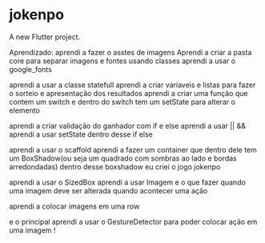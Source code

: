 # jokenpo

A new Flutter project.

Aprendizado:
aprendi a fazer o asstes de imagens
Aprendi a criar a pasta core para separar imagens e fontes usando classes
aprendi a usar o google_fonts

aprendi a usar a classe statefull
aprendi a criar variaveis e listas para fazer o sorteio e apresentação dos resultados
aprendi a criar uma função que contem um switch e dentro do switch tem um setState para alterar o elemento

aprendi a criar validação do ganhador com if e else
aprendi a usar || &&
aprendi a usar setState dentro desse if else

aprendi a usar o scaffold
aprendi a fazer um container que dentro dele tem um BoxShadow(ou seja um quadrado com sombras ao lado e bordas arredondadas)
dentro desse boxshadow eu criei o jogo jokenpo

aprendi a usar o SizedBox
aprendi a usar Imagem e o que fazer quando uma imagem deve ser alterada quando acontecer uma ação

aprendi a colocar imagens em uma row

e o principal aprendi a usar o GestureDetector para poder colocar ação em uma imagem !
